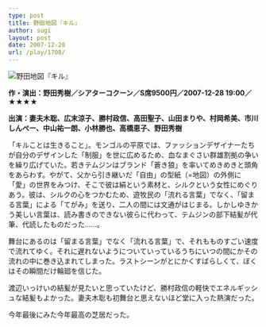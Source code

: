 ```yaml
---
type: post
title: 野田地図『キル』
author: sugi
layout: post
date: 2007-12-28
url: /play/1708/
---
```

<img src="/images/play/20071228.jpg" alt="野田地図『キル』" class="alignleft" />

**作・演出：野田秀樹／シアターコクーン／S席9500円／2007-12-28 19:00／★★★★**

**出演：妻夫木聡、広末涼子、勝村政信、高田聖子、山田まりや、村岡希美、市川しんぺー、中山祐一朗、小林勝也、高橋恵子、野田秀樹**

「キルことは生きること」。モンゴルの平原では、ファッションデザイナーたちが自分のデザインした「制服」を世に広めるため、血なまぐさい群雄割拠の争いを繰り広げていた。若きテムジンはブランド「蒼き狼」を率いてめきめきと頭角をあらわす。やがて、父から引き継いだ「自由」の型紙（=地図）の外側に「愛」の世界をみつけ、そこで彼は絹という素材と、シルクという女性にめぐりあう。彼は、シルクの心をつかむため、遊牧民の「流れる言葉」でなく、「留まる言葉」による「てがみ」を送り、二人の間には文通がはじまる。しかしゆきかう美しい言葉は、読み書きのできない彼らに代わって、テムジンの部下結髪が代筆、代読したものだった......。

舞台にあるのは「留まる言葉」でなく「流れる言葉」で、それもものすごい速度で流れてゆく。それに遅れないようについていっているうちにいつの間にかその流れの中に巻き込まれてしまった。ラストシーンがとにかくすばらしくて、ぼくはその瞬間だけ輪廻を信じた。

渡辺いっけいの結髪が見たいと思っていたけど、勝村政信の軽快でエネルギッシュな結髪もよかった。妻夫木聡も初舞台と思えないほど堂に入った熱演だった。

今年最後にみた今年最高の芝居だった。

